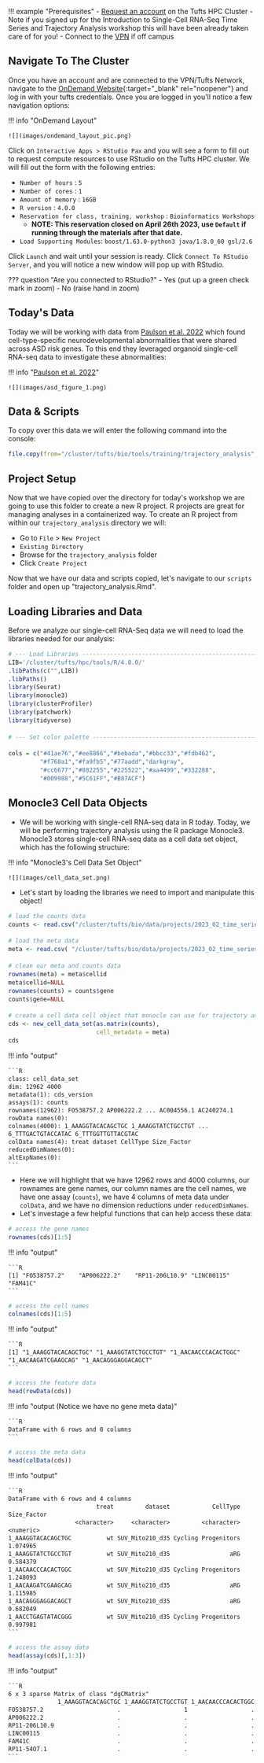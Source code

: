
!!! example "Prerequisites"
    - [Request an account](http://research.uit.tufts.edu/) on the Tufts HPC Cluster
        - Note if you signed up for the Introduction to Single-Cell RNA-Seq Time Series and Trajectory Analysis workshop this will have been already taken care of for you!
    - Connect to the [VPN](https://access.tufts.edu/vpn) if off campus
    

## Navigate To The Cluster

Once you have an account and are connected to the VPN/Tufts Network, navigate to the [OnDemand Website](https://ondemand.pax.tufts.edu/){:target="_blank" rel="noopener"} and log in with your tufts credentials. Once you are logged in you'll notice a few navigation options:

!!! info "OnDemand Layout"

    ![](images/ondemand_layout_pic.png)

Click on `Interactive Apps > RStudio Pax` and you will see a form to fill out to request compute resources to use RStudio on the Tufts HPC cluster. We will fill out the form with the following entries:

- `Number of hours` : `5`
- `Number of cores` : `1`
- `Amount of memory` : `16GB`
- `R version` : `4.0.0`
- `Reservation for class, training, workshop` : `Bioinformatics Workshops`
    - **NOTE: This reservation closed on April 26th 2023, use `Default` if running through the materials after that date.**
- `Load Supporting Modules`: `boost/1.63.0-python3 java/1.8.0_60 gsl/2.6`

Click `Launch` and wait until your session is ready. Click `Connect To RStudio Server`, and you will notice a new window will pop up with RStudio. 

??? question "Are you connected to RStudio?"
    - Yes (put up a green check mark in zoom)
    - No (raise hand in zoom)

## Today's Data

Today we will be working with data from  [Paulson et al. 2022](https://www.nature.com/articles/s41586-021-04358-6) which found cell-type-specific neurodevelopmental abnormalities that were shared across ASD risk genes. To this end they leveraged organoid single-cell RNA-seq data to investigate these abnormalities:

!!! info "[Paulson et al. 2022](https://www.nature.com/articles/s41586-021-04358-6)"

    ![](images/asd_figure_1.png)
    

## Data & Scripts

To copy over this data we will enter the following command into the console:

```R
file.copy(from="/cluster/tufts/bio/tools/training/trajectory_analysis",to="./", recursive = TRUE)
```

## Project Setup

Now that we have copied over the directory for today's workshop we are going to use this folder to create a new R project. R projects are great for managing analyses in a containerized way. To create an R project from within our `trajectory_analysis` directory we will:

- Go to `File` > `New Project`
- `Existing Directory`
- Browse for the `trajectory_analysis` folder
- Click `Create Project`

Now that we have our data and scripts copied, let's navigate to our `scripts` folder and open up "trajectory_analysis.Rmd".

## Loading Libraries and Data

Before we analyze our single-cell RNA-Seq data we will need to load the libraries needed for our analysis:

```R
# --- Load Libraries -----------------------------------------------------------
LIB='/cluster/tufts/hpc/tools/R/4.0.0/'
.libPaths(c("",LIB))
.libPaths()
library(Seurat)
library(monocle3)
library(clusterProfiler)
library(patchwork)
library(tidyverse)

# --- Set color palette --------------------------------------------------------

cols = c("#41ae76","#ee8866","#bebada","#bbcc33","#fdb462",
         "#f768a1","#fa9fb5","#77aadd","darkgray",
         "#cc6677","#882255","#225522","#aa4499","#332288",
         "#009988","#5C61FF","#B87ACF")
```

## Monocle3 Cell Data Objects

- We will be working with single-cell RNA-seq data in R today. Today, we will be performing trajectory analysis using the R package Monocle3. Monocle3 stores single-cell RNA-seq data as a cell data set object, which has the following structure:

!!! info "Monocle3's Cell Data Set Object"

    ![](images/cell_data_set.png)

- Let's start by loading the libraries we need to import and manipulate this object!

```R
# load the counts data
counts <- read.csv("/cluster/tufts/bio/data/projects/2023_02_time_series_scrnaseq/rds/SUV420H1_Mito210_d35_subset_4000_g50_counts.csv", check.names = F)

# load the meta data
meta <- read.csv( "/cluster/tufts/bio/data/projects/2023_02_time_series_scrnaseq/rds/SUV420H1_Mito210_d35_subset_4000_meta.csv")

# clean our meta and counts data
rownames(meta) = meta$cellid
meta$cellid=NULL
rownames(counts) = counts$gene
counts$gene=NULL

# create a cell data cell object that monocle can use for trajectory analysis
cds <- new_cell_data_set(as.matrix(counts),
                         cell_metadata = meta)
cds
```

!!! info "output"

    ```R
    class: cell_data_set 
    dim: 12962 4000 
    metadata(1): cds_version
    assays(1): counts
    rownames(12962): FO538757.2 AP006222.2 ... AC004556.1 AC240274.1
    rowData names(0):
    colnames(4000): 1_AAAGGTACACAGCTGC 1_AAAGGTATCTGCCTGT ... 6_TTTGACTGTACCATAC 6_TTTGGTTGTTACGTAC
    colData names(4): treat dataset CellType Size_Factor
    reducedDimNames(0):
    altExpNames(0):
    ```
    
- Here we will highlight that we have 12962 rows and 4000 columns, our rownames are gene names, our column names are the cell names, we have one assay (`counts`), we have 4 columns of meta data under `colData`, and we have no dimension reductions under `reducedDimNames`.
- Let's investage a few helpful functions that can help access these data:

```R
# access the gene names
rownames(cds)[1:5]
```

!!! info "output"

    ```R
    [1] "FO538757.2"    "AP006222.2"    "RP11-206L10.9" "LINC00115"     "FAM41C" 
    ```

```R
# access the cell names
colnames(cds)[1:5]
```


!!! info "output"

    ```R
    [1] "1_AAAGGTACACAGCTGC" "1_AAAGGTATCTGCCTGT" "1_AACAACCCACACTGGC" "1_AACAAGATCGAAGCAG" "1_AACAGGGAGGACAGCT"
    ```
    
```R
# access the feature data
head(rowData(cds))
```

!!! info "output (Notice we have no gene meta data)"

    ```R
    DataFrame with 6 rows and 0 columns
    ```

```R
# access the meta data
head(colData(cds))
```

!!! info "output"

    ```R
    DataFrame with 6 rows and 4 columns
                             treat         dataset            CellType Size_Factor
                       <character>     <character>         <character>   <numeric>
    1_AAAGGTACACAGCTGC          wt SUV_Mito210_d35 Cycling Progenitors    1.074965
    1_AAAGGTATCTGCCTGT          wt SUV_Mito210_d35                 aRG    0.584379
    1_AACAACCCACACTGGC          wt SUV_Mito210_d35 Cycling Progenitors    1.248093
    1_AACAAGATCGAAGCAG          wt SUV_Mito210_d35                 aRG    1.115985
    1_AACAGGGAGGACAGCT          wt SUV_Mito210_d35                 aRG    0.682049
    1_AACCTGAGTATACGGG          wt SUV_Mito210_d35 Cycling Progenitors    0.997981
    ```

```R
# access the assay data
head(assay(cds)[,1:3])
```

!!! info "output"

    ```R
    6 x 3 sparse Matrix of class "dgCMatrix"
                  1_AAAGGTACACAGCTGC 1_AAAGGTATCTGCCTGT 1_AACAACCCACACTGGC
    FO538757.2                     .                  1                  .
    AP006222.2                     .                  .                  .
    RP11-206L10.9                  .                  .                  .
    LINC00115                      .                  .                  .
    FAM41C                         .                  .                  .
    RP11-54O7.1                    .                  .                  .
    ```

